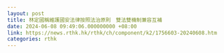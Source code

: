 ```yaml
---
layout: post
title: 林定國稱維護國安法律按照法治原則　雙法雙機制兼容互補
date: 2024-06-08 09:49:06.000000000 +08:00
link: https://news.rthk.hk/rthk/ch/component/k2/1756603-20240608.htm
categories: rthk
---
```



